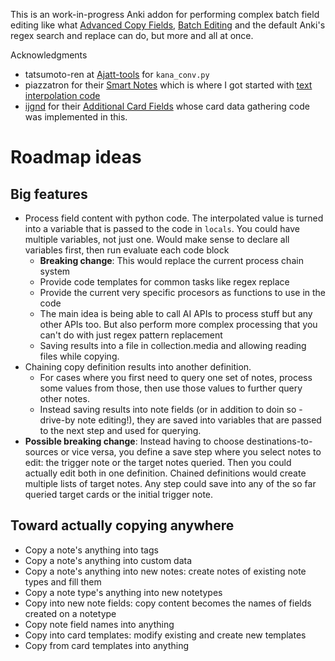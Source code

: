This is an work-in-progress Anki addon for performing complex batch field editing like what [Advanced Copy Fields](https://ankiweb.net/shared/info/1898445115), [Batch Editing](https://ankiweb.net/shared/info/291119185) and the default Anki's regex search and replace can do, but more and all at once.

Acknowledgments
- tatsumoto-ren at [Ajatt-tools](https://github.com/Ajatt-Tools) for `kana_conv.py`
- piazzatron for their [Smart Notes](https://ankiweb.net/shared/info/1531888719) which is where I got started with [text interpolation code](https://github.com/piazzatron/anki-smart-notes/blob/main/src/prompts.py#L138)
- [ijgnd](https://github.com/ijgnd) for their [Additional Card Fields](https://ankiweb.net/shared/info/744725736) whose card data gathering code was implemented in this.

# Roadmap ideas

## Big features
- Process field content with python code. The interpolated value is turned into a variable that is passed to the code in `locals`. You could have multiple variables, not just one. Would make sense to declare all variables first, then run evaluate each code block
  - **Breaking change**: This would replace the current process chain system
  - Provide code templates for common tasks like regex replace
  - Provide the current very specific procesors as functions to use in the code
  - The main idea is being able to call AI APIs to process stuff but any other APIs too. But also perform more complex processing that you can't do with just regex pattern replacement
  - Saving results into a file in collection.media and allowing reading files while copying.
- Chaining copy definition results into another definition.
  - For cases where you first need to query one set of notes, process some values from those, then use those values to further query other notes.
  - Instead saving results into note fields (or in addition to doin so - drive-by note editing!), they are saved into variables that are passed to the next step and used for querying.
- **Possible breaking change**: Instead having to choose destinations-to-sources or vice versa, you define a save step where you select notes to edit: the trigger note or the target notes queried. Then you could actually edit both in one definition. Chained definitions would create multiple lists of target notes. Any step could save into any of the so far queried target cards or the initial trigger note.


## Toward actually copying anywhere
- Copy a note's anything into tags
- Copy a note's anything into custom data
- Copy a note's anything into new notes: create notes of existing note types and fill them
- Copy a note type's anything into new notetypes
- Copy into new note fields: copy content becomes the names of fields created on a notetype
- Copy note field names into anything
- Copy into card templates: modify existing and create new templates
- Copy from card templates into anything
